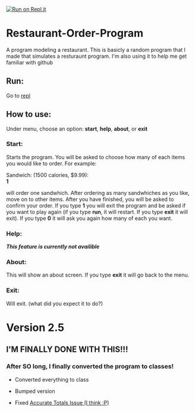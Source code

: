 [![Run on Repl.it](https://repl.it/badge/github/hhbo62/Restaurant-Order-Program)](https://Restaurant-Order-Program.hhbo64.repl.run)
# Restaurant-Order-Program
A program modeling a restaurant.
This is basicly a random program that I made that simulates a resturaunt program. I'm also using it to help me get
familiar with github

## Run:
Go to [repl](https://Restaurant-Order-Program.hhbo64.repl.run)

## How to use:
Under menu, choose an option: **start**, **help**, **about**, or **exit**

### Start:
Starts the program. You will be asked to choose how many of each items you would like to order. For example:

Sandwich: (1500 calories, $9.99):  
**1**

will order one sandwhich. After ordering as many sandwhiches as you like, move on to other items. After you have finished, you will be asked to confirm your order.
If you type **1** you will exit the program and be asked if you want to play again (if you type **run**, it will restart. If you type **exit** it will exit). If you type **0** it
will ask you again how many of each you want.

### Help:
***This feature is currently not availible***

### About:
This will show an about screen. If you type **exit** it will go back to the menu.

### Exit:
Will exit. (what did you expect it to do?)

# Version 2.5
## **I'M FINALLY DONE WITH THIS!!!**
### After SO long, I finally converted the program to classes!

-  Converted everything to class

-   Bumped version

- Fixed [Accurate Totals Issue (I think :P)](https://github.com/hhbo62/Restaurant-Order-Program/issues/1)

